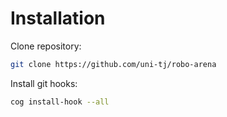 # Installation

Clone repository:

```sh
git clone https://github.com/uni-tj/robo-arena
```

Install git hooks:

```sh
cog install-hook --all
```
